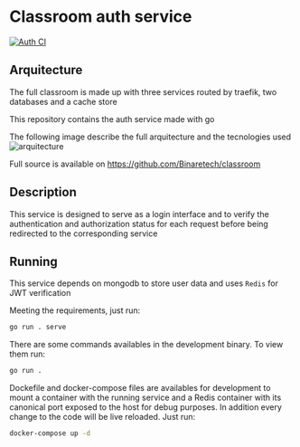# Classroom auth service

[![Auth CI](https://github.com/Binaretech/classroom-auth/actions/workflows/go.yml/badge.svg)](https://github.com/Binaretech/classroom-auth/actions/workflows/go.yml)

## Arquitecture

The full classroom is made up with three services routed by traefik, two databases and a cache store

This repository contains the auth service made with go

The following image describe the full arquitecture and the tecnologies used
![arquitecture](https://github.com/Binaretech/classroom/blob/main/img/classroom-diagram.png?raw=true)

Full source is available on https://github.com/Binaretech/classroom

## Description

This service is designed to serve as a login interface and to verify the authentication and authorization status for each request before being redirected to the corresponding service

## Running

This service depends on mongodb to store user data and uses `Redis` for JWT verification

Meeting the requirements, just run:

```bash
go run . serve
```

There are some commands availables in the development binary. To view them run:

```bash
go run .
```

Dockefile and docker-compose files are availables for development to mount a container with the running service and a Redis container with its canonical port exposed to the host for debug purposes. In addition every change to the code will be live reloaded. Just run:

```bash
docker-compose up -d
```
